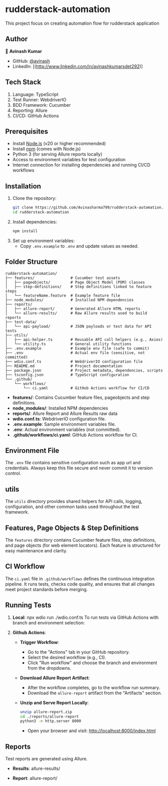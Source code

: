 # rudderstack-automation
This project focus on creating automation flow for rudderstack application

## Author
👤 **Avinash Kumar**

- GitHub: [@avinash](https://github.com/Avinasharma799)
- LinkedIn: [(http://www.linkedin.com/in/avinashkumarsdet292)]

## Tech Stack

1. Language: TypeScript
2. Test Runner: WebdriverIO
3. BDD Framework: Cucumber
4. Reporting: Allure
5. CI/CD: GitHub Actions

## Prerequisites
- Install [Node.js](https://nodejs.org/) (v20 or higher recommended)
- Install [npm](https://www.npmjs.com/) (comes with Node.js)
- Python 3 (for serving Allure reports locally)
- Access to environment variables for test configuration
- Internet connection for installing dependencies and running CI/CD workflows

## Installation

1. Clone the repository:
    ```bash
    git clone https://github.com/Avinasharma799/rudderstack-automation.git
    cd rudderstack-automation
    ```
2. Install dependencies:
    ```bash
    npm install
    ```
3. Set up environment variables:
    - Copy `.env.example` to `.env` and update values as needed.

## Folder Structure

```
rudderstack-automation/
├── features/                # Cucumber test assets
│   ├── pageobjects/         # Page Object Model (POM) classes
│   ├── step-definitions/    # Step definitions linked to feature steps
│   └── featureName.feature  # Example feature file
├── node_modules/            # Installed NPM dependencies
├── reports/                 
│   ├── allure-report/       # Generated Allure HTML reports
│   └── allure-results/      # Raw Allure results used to build reports
├── test-data/               
│   └── api-payload/         # JSON payloads or test data for API tests
├── utils/                   
│   ├── api-helper.ts        # Reusable API call helpers (e.g., Axios)
│   └── utility.ts           # General utility functions
├── .env.example             # Example env file (safe to commit)
├── .env                     # Actual env file (sensitive, not committed)
├── wdio.conf.ts             # WebdriverIO configuration file
├── README.md                # Project documentation
├── package.json             # Project metadata, dependencies, scripts
├── tsconfig.json            # TypeScript configuration
└── .github/
    └── workflows/
        └── ci.yaml          # GitHub Actions workflow for CI/CD
```

- **features/**: Contains Cucumber feature files, pageobjects and step definitions.
- **node_modules/**: Installed NPM dependencies
- **reports/**: Allure Report and Allure Results raw data
- **wdio.conf.ts**: WebdriverIO configuration file.
- **.env.example**: Sample environment variables file.
- **.env**: Actual environment variables (not committed).
- **.github/workflows/ci.yaml**: GitHub Actions workflow for CI.

## Environment File

The `.env` file contains sensitive configuration such as app url and credentials. Always keep this file secure and never commit it to version control.

## utils

The `utils` directory provides shared helpers for API calls, logging, configuration, and other common tasks used throughout the test framework.

## Features, Page Objects & Step Definitions

The `features` directory contains Cucumber feature files, step definitions, and page objects (for web element locators). Each feature is structured for easy maintenance and clarity.


## CI Workflow

The `ci.yaml` file in `.github/workflows` defines the continuous integration pipeline. It runs tests, checks code quality, and ensures that all changes meet project standards before merging.

## Running Tests

1. **Local**: npx wdio run ./wdio.conf.ts 
To run tests via GitHub Actions with branch and environment selection:

2. **Github Actions**:

    - **Trigger Workflow**:  
        - Go to the "Actions" tab in your GitHub repository.
        - Select the desired workflow (e.g., CI).
        - Click "Run workflow" and choose the branch and environment from the dropdowns.

    - **Download Allure Report Artifact**:  
        - After the workflow completes, go to the workflow run summary.
        - Download the `allure-report` artifact from the "Artifacts" section.

    - **Unzip and Serve Report Locally**:
        ```bash
        unzip allure-report.zip
        cd ./reports/allure-report
        python3 -m http.server 8000
        ```
        - Open your browser and visit: [http://localhost:8000/index.html](http://localhost:8000/index.html)

## Reports

Test reports are generated using Allure.

- **Results**: allure-results/

- **Report**: allure-report/
